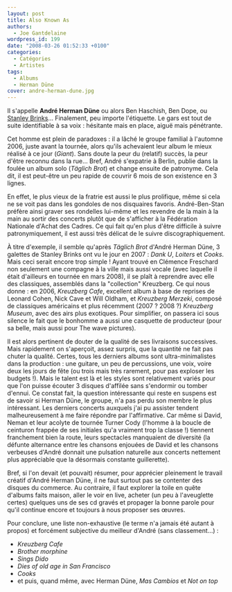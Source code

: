 ```yaml
---
layout: post
title: Also Known As
authors:
  - Joe Gantdelaine
wordpress_id: 199
date: "2008-03-26 01:52:33 +0100"
categories:
  - Catégories
  - Artistes
tags:
  - Albums
  - Herman Düne
cover: andre-herman-dune.jpg
---
```


Il s'appelle **André Herman Düne** ou alors Ben Haschish, Ben Dope, ou [Stanley
Brinks][1]… Finalement, peu importe l'étiquette. Le gars est tout de suite
identifiable à sa voix : hésitante mais en place, aiguë mais pénétrante.

Cet homme est plein de paradoxes : il a lâché le groupe familial à l'automne
2006, juste avant la tournée, alors qu'ils achevaient leur album le mieux
réalisé à ce jour (_Giant_). Sans doute la peur du (relatif) succès, la peur
d'être reconnu dans la rue… Bref, André s'expatrie à Berlin, publie dans la
foulée un album solo (_Täglich Brot_) et change ensuite de patronyme. Cela dit,
il est peut-être un peu rapide de couvrir 6 mois de son existence en 3 lignes.

En effet, le plus vieux de la fratrie est aussi le plus prolifique, même si cela
ne se voit pas dans les gondoles de nos disquaires favoris. André-Ben-Stan
préfère ainsi graver ses rondelles lui-même et les revendre de la main à la main
au sortir des concerts plutôt que de s'afficher à la Fédération Nationale
d'Achat des Cadres. Ce qui fait qu'en plus d'être difficile à suivre
patronymiquement, il est aussi très délicat de le suivre discographiquement.

À titre d'exemple, il semble qu'après _Täglich Brot_ d'André Herman Düne, 3
galettes de Stanley Brinks ont vu le jour en 2007 : _Dank U_, _Loiters_ et
_Cooks_. Mais ceci serait encore trop simple ! Ayant trouvé en Clémence
Freschard non seulement une compagne à la ville mais aussi vocale (avec laquelle
il était d'ailleurs en tournée en mars 2008), il se plaît à reprendre avec elle
des classiques, assemblés dans la "collection" Kreuzberg. Ce qui nous donne : en
2006, _Kreuzberg Cafe_, excellent album à base de reprises de Leonard Cohen,
Nick Cave et Will Oldham, et _Kreuzberg Merzeki_, composé de classiques
américains et plus récemment (2007 ? 2008 ?) _Kreuzberg Museum_, avec des airs
plus exotiques. Pour simplifier, on passera ici sous silence le fait que le
bonhomme a aussi une casquette de producteur (pour sa belle, mais aussi pour The
wave pictures).

Il est alors pertinent de douter de la qualité de ses livraisons successives.
Mais rapidement on s'aperçoit, assez surpris, que la quantité ne fait pas chuter
la qualité. Certes, tous les derniers albums sont ultra-minimalistes dans la
production : une guitare, un peu de percussions, une voix, voire deux les jours
de fête (ou trois mais très rarement, pour pas exploser les budgets !). Mais le
talent est là et les styles sont relativement variés pour que l'on puisse
écouter 3 disques d'affilée sans s'endormir ou tomber d'ennui. Ce constat fait,
la question intéressante qui reste en suspens est de savoir si Herman Düne, le
groupe, n'a pas perdu son membre le plus intéressant. Les derniers concerts
auxquels j'ai pu assister tendent malheureusement à me faire répondre par
l'affirmative. Car même si David, Neman et leur acolyte de tournée Turner Cody
(l'homme à la boucle de ceinturon frappée de ses initiales qu'a vraiment trop la
classe !) tiennent franchement bien la route, leurs spectacles manquaient de
diversité (la défunte alternance entre les chansons enjouées de David et les
chansons verbeuses d'André donnait une pulsation naturelle aux concerts
nettement plus appréciable que la désormais constante guillerette).

Bref, si l'on devait (et pouvait) résumer, pour apprécier pleinement le travail
créatif d'André Herman Düne, il ne faut surtout pas se contenter des disques du
commerce. Au contraire, il faut explorer la toile en quête d'albums faits
maison, aller le voir en live, acheter (un peu à l'aveuglette certes) quelques
uns de ses cd gravés et propager la bonne parole pour qu'il continue encore et
toujours à nous proposer ses œuvres.

Pour conclure, une liste non-exhaustive (le terme n'a jamais été autant à
propos) et forcément subjective du meilleur d'André (sans classement…) :

- _Kreuzberg Cafe_
- _Brother morphine_
- _Sings Dido_
- _Dies of old age in San Francisco_
- _Cooks_
- et puis, quand même, avec Herman Düne, _Mas Cambios_ et _Not on top_

[1]: http://www.myspace.com/therealstanleybrinks
